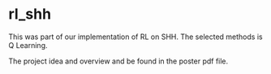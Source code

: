 # rl_shh

This was part of our implementation of RL on SHH. The selected methods is Q Learning.

The project idea and overview and be found in the poster pdf file. 
